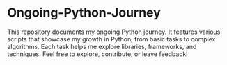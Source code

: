 # Ongoing-Python-Journey
This repository documents my ongoing Python journey. It features various scripts that showcase my growth in Python, from basic tasks to complex algorithms. Each task helps me explore libraries, frameworks, and techniques. Feel free to explore, contribute, or leave feedback!
